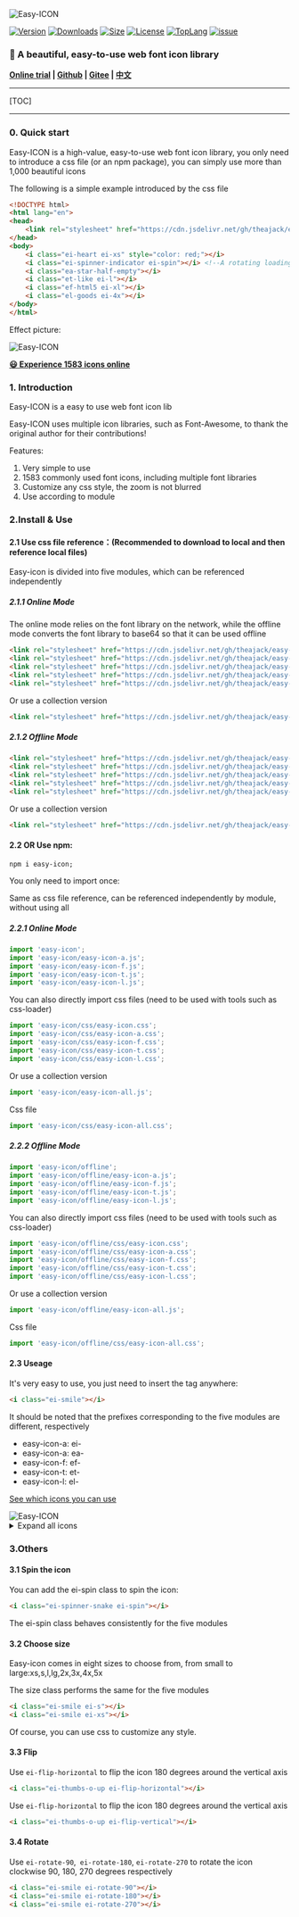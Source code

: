 <img src="https://cdn.jsdelivr.net/gh/theajack/easy-icon/assets/images/logo-black.png" alt="Easy-ICON" style="max-width:100%;">

<p>
    <a href="https://www.npmjs.com/package/easy-icon"><img src="https://img.shields.io/npm/v/easy-icon.svg" alt="Version"></a>
    <a href="https://npmcharts.com/compare/easy-icon?minimal=true"><img src="https://img.shields.io/npm/dm/easy-icon.svg" alt="Downloads"></a>
    <a href="https://cdn.jsdelivr.net/gh/theajack/easy-icon/dist/easy-icon.latest.min.js"><img src="https://img.shields.io/bundlephobia/minzip/easy-icon.svg" alt="Size"></a>
    <a href="https://github.com/theajack/easy-icon/blob/master/LICENSE"><img src="https://img.shields.io/npm/l/easy-icon.svg" alt="License"></a>
    <a href="https://github.com/theajack/easy-icon/search?l=javascript"><img src="https://img.shields.io/github/languages/top/theajack/easy-icon.svg" alt="TopLang"></a>
    <a href="https://github.com/theajack/easy-icon/issues"><img src="https://img.shields.io/github/issues-closed/theajack/easy-icon.svg" alt="issue"></a>
</p>

### 🚀 A beautiful, easy-to-use web font icon library

**[Online trial](https://theajack.gitee.io/easy-icon/) | [Github](https://github.com/theajack/easy-icon) | [Gitee](https://gitee.com/theajack/easy-icon) | [中文](https://github.com/theajack/easy-icon/blob/master/README_CN.md)**

----

[TOC]

----

### 0. Quick start

Easy-ICON is a high-value, easy-to-use web font icon library, you only need to introduce a css file (or an npm package), you can simply use more than 1,000 beautiful icons

The following is a simple example introduced by the css file

```html
<!DOCTYPE html>
<html lang="en">
<head>
    <link rel="stylesheet" href="https://cdn.jsdelivr.net/gh/theajack/easy-icon/dist/easy-icon-all.css">
</head>
<body>
    <i class="ei-heart ei-xs" style="color: red;"></i>
    <i class="ei-spinner-indicator ei-spin"></i> <!--A rotating loading-->
    <i class="ea-star-half-empty"></i>
    <i class="et-like ei-l"></i>
    <i class="ef-html5 ei-xl"></i>
    <i class="el-goods ei-4x"></i>
</body>
</html>
```

Effect picture:

<img src="https://cdn.jsdelivr.net/gh/theajack/easy-icon/assets/images/samples.png" alt="Easy-ICON" style="max-width:100%;">

[**😃 Experience 1583 icons online**](https://theajack.gitee.io/easy-icon)

### 1. Introduction

Easy-ICON is a easy to use web font icon lib

Easy-ICON uses multiple icon libraries, such as Font-Awesome, to thank the original author for their contributions!

Features:

1. Very simple to use
2. 1583 commonly used font icons, including multiple font libraries
3. Customize any css style, the zoom is not blurred
4. Use according to module

### 2.Install & Use

#### 2.1 Use css file reference：(Recommended to download to local and then reference local files)

Easy-icon is divided into five modules, which can be referenced independently

##### 2.1.1 Online Mode

The online mode relies on the font library on the network, while the offline mode converts the font library to base64 so that it can be used offline

```html
<link rel="stylesheet" href="https://cdn.jsdelivr.net/gh/theajack/easy-icon/dist/easy-icon.css">
<link rel="stylesheet" href="https://cdn.jsdelivr.net/gh/theajack/easy-icon/dist/easy-icon-a.css">
<link rel="stylesheet" href="https://cdn.jsdelivr.net/gh/theajack/easy-icon/dist/easy-icon-f.css">
<link rel="stylesheet" href="https://cdn.jsdelivr.net/gh/theajack/easy-icon/dist/easy-icon-t.css">
<link rel="stylesheet" href="https://cdn.jsdelivr.net/gh/theajack/easy-icon/dist/easy-icon-l.css">
```

Or use a collection version

```html
<link rel="stylesheet" href="https://cdn.jsdelivr.net/gh/theajack/easy-icon/dist/easy-icon-all.css">
```

##### 2.1.2 Offline Mode

```html
<link rel="stylesheet" href="https://cdn.jsdelivr.net/gh/theajack/easy-icon/dist/easy-icon.o.css">
<link rel="stylesheet" href="https://cdn.jsdelivr.net/gh/theajack/easy-icon/dist/easy-icon-a.o.css">
<link rel="stylesheet" href="https://cdn.jsdelivr.net/gh/theajack/easy-icon/dist/easy-icon-f.o.css">
<link rel="stylesheet" href="https://cdn.jsdelivr.net/gh/theajack/easy-icon/dist/easy-icon-t.o.css">
<link rel="stylesheet" href="https://cdn.jsdelivr.net/gh/theajack/easy-icon/dist/easy-icon-l.o.css">
```

Or use a collection version

```html
<link rel="stylesheet" href="https://cdn.jsdelivr.net/gh/theajack/easy-icon/dist/easy-icon-all.o.css">
```

#### 2.2 OR Use npm:

```
npm i easy-icon;
```

You only need to import once:

Same as css file reference, can be referenced independently by module, without using all

##### 2.2.1 Online Mode

```js
import 'easy-icon';
import 'easy-icon/easy-icon-a.js';
import 'easy-icon/easy-icon-f.js';
import 'easy-icon/easy-icon-t.js';
import 'easy-icon/easy-icon-l.js';
```

You can also directly import css files (need to be used with tools such as css-loader)

```js
import 'easy-icon/css/easy-icon.css';
import 'easy-icon/css/easy-icon-a.css';
import 'easy-icon/css/easy-icon-f.css';
import 'easy-icon/css/easy-icon-t.css';
import 'easy-icon/css/easy-icon-l.css';
```

Or use a collection version

```js
import 'easy-icon/easy-icon-all.js';
```

Css file

```js
import 'easy-icon/css/easy-icon-all.css';
```

##### 2.2.2 Offline Mode

```js
import 'easy-icon/offline';
import 'easy-icon/offline/easy-icon-a.js';
import 'easy-icon/offline/easy-icon-f.js';
import 'easy-icon/offline/easy-icon-t.js';
import 'easy-icon/offline/easy-icon-l.js';
```

You can also directly import css files (need to be used with tools such as css-loader)

```js
import 'easy-icon/offline/css/easy-icon.css';
import 'easy-icon/offline/css/easy-icon-a.css';
import 'easy-icon/offline/css/easy-icon-f.css';
import 'easy-icon/offline/css/easy-icon-t.css';
import 'easy-icon/offline/css/easy-icon-l.css';
```

Or use a collection version

```js
import 'easy-icon/offline/easy-icon-all.js';
```

Css file

```js
import 'easy-icon/offline/css/easy-icon-all.css';
```

#### 2.3 Useage

It's very easy to use, you just need to insert the tag anywhere:

```html
<i class="ei-smile"></i>
```

It should be noted that the prefixes corresponding to the five modules are different, respectively

- easy-icon-a: ei-
- easy-icon-a: ea-
- easy-icon-f: ef-
- easy-icon-t: et-
- easy-icon-l: el-

[See which icons you can use](https://theajack.gitee.io/easy-icon/)

<img src="https://cdn.jsdelivr.net/gh/theajack/easy-icon/assets/images/icons1.png" alt="Easy-ICON" style="max-width:100%;">

<details>
    <summary>Expand all icons</summary>

<img src="https://cdn.jsdelivr.net/gh/theajack/easy-icon/assets/images/icons2.png" alt="Easy-ICON" style="max-width:100%;">

<img src="https://cdn.jsdelivr.net/gh/theajack/easy-icon/assets/images/icons3.png" alt="Easy-ICON" style="max-width:100%;">

<img src="https://cdn.jsdelivr.net/gh/theajack/easy-icon/assets/images/icons4.png" alt="Easy-ICON" style="max-width:100%;">

<img src="https://cdn.jsdelivr.net/gh/theajack/easy-icon/assets/images/icons5.png" alt="Easy-ICON" style="max-width:100%;">

</details>

### 3.Others

#### 3.1 Spin the icon

You can add the ei-spin class to spin the icon:

```html
<i class="ei-spinner-snake ei-spin"></i>
```

The ei-spin class behaves consistently for the five modules

#### 3.2 Choose size

Easy-icon comes in eight sizes to choose from, from small to large:xs,s,l,lg,2x,3x,4x,5x

The size class performs the same for the five modules

```html
<i class="ei-smile ei-s"></i>
<i class="ei-smile ei-xs"></i>
```

Of course, you can use css to customize any style.

#### 3.3 Flip

Use `ei-flip-horizontal` to flip the icon 180 degrees around the vertical axis

```html
<i class="ei-thumbs-o-up ei-flip-horizontal"></i>
```

Use `ei-flip-horizontal` to flip the icon 180 degrees around the vertical axis

```html
<i class="ei-thumbs-o-up ei-flip-vertical"></i>
```

#### 3.4 Rotate

Use `ei-rotate-90`,` ei-rotate-180`, `ei-rotate-270` to rotate the icon clockwise 90, 180, 270 degrees respectively

```html
<i class="ei-smile ei-rotate-90"></i>
<i class="ei-smile ei-rotate-180"></i>
<i class="ei-smile ei-rotate-270"></i>
```
